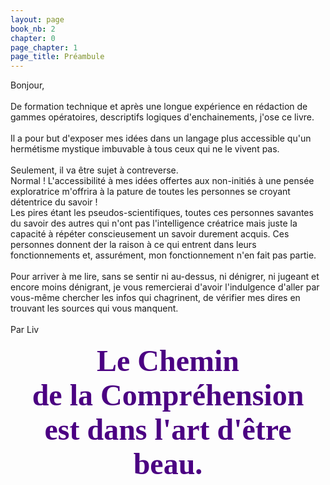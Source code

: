 ```yaml
---
layout: page
book_nb: 2
chapter: 0
page_chapter: 1
page_title: Préambule
--- 
```

Bonjour,<br/>
<br/>
De formation technique et après une longue expérience en rédaction de gammes opératoires, descriptifs logiques d'enchainements, j'ose ce livre.<br/>
<br/>
Il a pour but d'exposer mes idées dans un langage plus accessible qu'un hermétisme mystique imbuvable à tous ceux qui ne le vivent pas.<br/>
<br/>
Seulement, il va être sujet à contreverse.<br/>
Normal ! L'accessibilité à mes idées offertes aux non-initiés à une pensée exploratrice m'offrira à la pature de toutes les personnes se croyant détentrice du savoir !<br/>
Les pires étant les pseudos-scientifiques, toutes ces personnes savantes du savoir des autres qui n'ont pas l'intelligence créatrice mais juste la capacité à répéter conscieusement un savoir durement acquis. Ces personnes donnent der la raison à ce qui entrent dans leurs fonctionnements et, assurément, mon fonctionnement n'en fait pas partie.<br/>
<br/>
Pour arriver à me lire, sans se sentir ni au-dessus, ni dénigrer, ni jugeant et encore moins dénigrant,  je vous remercierai d'avoir l'indulgence d'aller par vous-même chercher les infos qui chagrinent, de vérifier mes dires en trouvant les sources qui vous manquent.<br/>
<br/>
Par Liv<br/>
<div style="text-align: center;"><font color="#4B0082" face="URW Chancery L">
<span style="font-size: 48px; line-height: normal"><b>
Le Chemin<br/>
de la Compréhension<br/>
est dans l'art d'être beau.</b></span></font></div>